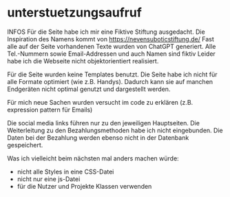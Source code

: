# unterstuetzungsaufruf

INFOS
Für die Seite habe ich mir eine Fiktive Stiftung ausgedacht.
Die Inspiration des Namens kommt von https://nevensuboticstiftung.de/
Fast alle auf der Seite vorhandenen Texte wurden von ChatGPT generiert.
Alle Tel.-Nummern sowie Email-Addressen und auch Namen sind fiktiv
Leider habe ich die Webseite nicht objektorientiert realisiert.

Für die Seite wurden keine Templates benutzt.
Die Seite habe ich nicht für alle Formate optimiert (wie z.B. Handys).
Dadurch kann sie auf manchen Endgeräten nicht optimal genutzt und dargestellt werden.

Für mich neue Sachen wurden versucht im code zu erklären (z.B. expression pattern für Emails)

Die social media links führen nur zu den jeweiligen Hauptseiten.
Die Weiterleitung zu den Bezahlungsmethoden habe ich nicht eingebunden. 
Die Daten bei der Bezahlung werden ebenso nicht in der Datenbank gespeichert.

Was ich vielleicht beim nächsten mal anders machen würde:
 - nicht alle Styles in eine CSS-Datei
 - nicht nur eine js-Datei
 - für die Nutzer und Projekte Klassen verwenden
